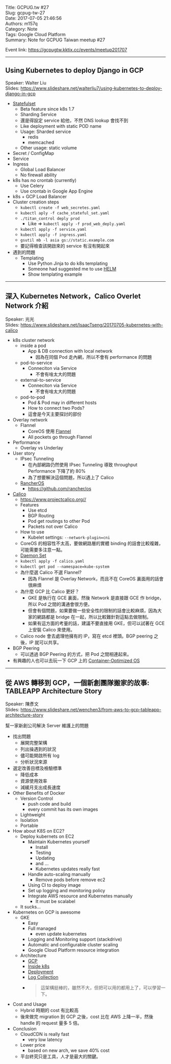 Title: GCPUG.tw #27  
Slug: gcpug-tw-27  
Date: 2017-07-05 21:46:56  
Authors: m157q  
Category: Note  
Tags: Google Cloud Platform  
Summary: Note for GCPUG Taiwan meetup #27  
  
  
Event link: <https://gcpugtw.kktix.cc/events/meetup201707>  
  
---  
  
## Using Kubernetes to deploy Django in GCP  
  
Speaker: Walter Liu  
Slides: <https://www.slideshare.net/walterliu7/using-kubernetes-to-deploy-django-in-gcp>  
  
+ [Statefulset](https://kubernetes.io/docs/tutorials/stateful-application/basic-stateful-set/)  
    + Beta feature since k8s 1.7  
    + Sharding Service  
    + 還是得設定 service 給他，不然 DNS lookup 會找不到  
    + Like deployment with static POD name  
    + Usage: Sharded service  
        + redis  
        + memcached  
    + Other usage: static volume  
+ Secret / ConfigMap  
+ Service  
+ Ingress  
    + Global Load Balancer  
    + No firewall ability  
+ k8s has no crontab (currently)  
    + Use Celery  
    + Use crontab in Google App Engine  
+ k8s + GCP Load Balancer  
+ Cluster creation steps  
    + `kubectl create -f web_secretes.yaml`  
    + `kubectl aply -f cache_stateful_set.yaml`  
    + `./titan_control deply prod`  
        + Like => `kubectl apply -f prod_web_deply.yaml`  
    + `kubectl apply -f service.yaml`  
    + `kubectl apply -f ingress.yaml`  
    + `gsutil mb -l asia gs://static.example.com`  
    + 要記得檢查該開啟來的 service 有沒有開起來  
+ 遇到的問題  
    + Templating  
        + Use Python Jinja to do k8s templating  
        + Someone had suggested me to use [HELM](https://github.com/kubernetes/helm)  
        + Show templating example  
  
---  
  
## 深入 Kubernetes Network，Calico Overlet Network 介紹  
  
Speaker: 光光  
Slides: <https://www.slideshare.net/IsaacTseng/20170705-kubernetes-with-calico>  
  
+ k8s cluster network  
    + inside a pod  
        + App & DB connection with local network  
            + 因為在同個 Pod 走內網，所以不會有 performance 的問題  
    + pod-to-service  
        + Conneciton via Service  
            + 不會有啥太大的問題  
    + external-to-service  
        + Conneciton via Service  
            + 不會有啥太大的問題  
    + pod-to-pod  
        + Pod & Pod may in different hosts  
        + How to connect two Pods?  
        + 這會是今天主要探討的部份  
+ Overlay network  
    + Flannel  
        + CoreOS 使用 [Flannel](https://github.com/coreos/flannel)  
        + All pockets go through Flannel  
+ Performance  
    + Overlay vs Underlay  
+ User story  
    + IPsec Tunneling  
        + 在內部網路仍然使用 IPsec Tunneling 導致 throughput Performance 下降了約 80%  
        + 為了想要解決這個問題，所以遇上了 Calico  
    + [RancherOS](http://rancher.com/rancher-os/)  
        + <https://github.com/rancher/os>  
+ [Calico](https://github.com/projectcalico/calico)  
    + <https://www.projectcalico.org//>  
    + Features  
        + Use etcd  
        + BGP Routing  
        + Pod get routings to other Pod  
        + Packets not over Calico  
    + How to use  
        + Kubelet settings: `--network-plugin=cni`  
    + CoreOS 的相容性不太高，要做網路層的實體 binding 的話會比較複雜，可能需要多注意一點。  
    + [Daemon Set](https://kubernetes.io/docs/concepts/workloads/controllers/daemonset/)  
    + `kubectl apply -f calico.yaml`  
    + `kubectl get pod --namespace=kube-system`  
    + 為什麼選 Calico 不選 Flannel?  
        + 因為 Flannel 是 Overlay Network，而且不在 CoreOS 裏面用的話會很麻煩  
    + 為什麼 GCP 比 Calico 更好？  
        + GKE 是執行在 GCE 裏面，然後 Network 是直接跟 GCE 作 bridge，所以 Pod 之間的溝通會很方便。  
        + 但會有個問題，如果要做一些安全性的限制的話會比較麻煩，因為大家的網路都是 bridge 在一起，所以比較難針對這點去做限制。  
        + 如果有這方面的考量的話，建議不要直接用 GKE，但可以試著在 GCE 上安裝 Calico 來使用。  
    + Calico node 會去處理他擁有的 IP，寫在 etcd 裡頭。BGP peering 之後，IP 就可以共享。  
+ BGP Peering  
    + 可以透過 BGP Peering 的方式，把 Pod 之間相連起來。  
+ 有興趣的人也可以去玩一下 GCP 上的 [Container-Optimized OS](https://cloud.google.com/container-optimized-os/docs/)  
  
---  
  
## 從 AWS 轉移到 GCP，一個新創團隊搬家的故事: TABLEAPP Architecture Story  
  
Speaker: 陳彥文  
Slides: <https://www.slideshare.net/wenchen3/from-aws-to-gcp-tableapp-architecture-story>  
  
幫一家新創公司解決 Server 維護上的問題  
  
+ 找出問題  
    + 展開完整架構  
    + 列出操遇到的狀況  
    + 儘可能開啟所有 log  
    + 分析狀況來源  
+ 選定改善目標及檢驗標準  
    + 降低成本  
    + 資源使用效率  
    + 減緩月支出成長速度  
+ Other Benefits of Docker  
    + Version Control  
        + push code and build  
        + every commit has its own images  
    + Lightweight  
    + Isolation  
    + Portable  
+ How about K8S on EC2?  
    + Deploy kubernets on EC2  
        + Maintain Kubernetes yourself  
            + Install  
            + Testing  
            + Updating  
            + and ...  
            + Kubernetes updates really fast  
        + Handle auto-scaling manually  
            + Remove pods before remove ec2  
        + Using CI to deploy image  
        + Set up logging and monitoring policy  
        + Integrate AWS resource and Kubernetes manually  
            + It must be scalabel  
    + It sucks...  
+ Kubernetes on GCP is awesome  
    + GKE  
        + Easy  
        + Full managed  
            + even update kubernetes  
        + Logging and Monitoring support (stackdrive)  
        + Automatic and configurable cluster scaling  
        + Google Cloud Platform resource integration  
    + Architecture  
        + [GCP](https://www.slideshare.net/wenchen3/from-aws-to-gcp-tableapp-architecture-story/17)  
        + [Inside k8s](https://www.slideshare.net/wenchen3/from-aws-to-gcp-tableapp-architecture-story/18)  
        + [Deployment](https://www.slideshare.net/wenchen3/from-aws-to-gcp-tableapp-architecture-story/19)  
        + [Log Collection](https://www.slideshare.net/wenchen3/from-aws-to-gcp-tableapp-architecture-story/20)  
        + > 這架構挺棒的，雖然不大，但把可以用的都用上了，可以學習一下。  
+ Cost and Usage  
    + Hybrid 時期的 cost 有比較高  
    + 後來做完 migration 到 GCP 之後，cost 比在 AWS 上降一半，然後 handle 的 request 量多 5 倍。  
+ Conclusion  
    + CloudCDN is really fast  
        + very low latency  
    + Lower price  
        + based on new arch, we save 40% cost  
    + 平台終究只是工具，人才是最大的關鍵。  
